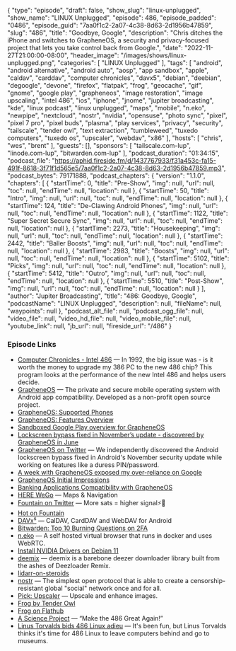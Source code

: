 {
  "type": "episode",
  "draft": false,
  "show_slug": "linux-unplugged",
  "show_name": "LINUX Unplugged",
  "episode": 486,
  "episode_padded": "0486",
  "episode_guid": "7aa0f1c2-2a07-4c38-8d63-2d1956b47859",
  "slug": "486",
  "title": "Goodbye, Google",
  "description": "Chris ditches the iPhone and switches to GrapheneOS, a security and privacy-focused project that lets you take control back from Google.",
  "date": "2022-11-27T21:00:00-08:00",
  "header_image": "/images/shows/linux-unplugged.png",
  "categories": [
    "LINUX Unplugged"
  ],
  "tags": [
    "android",
    "android alternative",
    "android auto",
    "aosp",
    "app sandbox",
    "apple",
    "caldav",
    "carddav",
    "computer chronicles",
    "davx5",
    "debian",
    "deebian",
    "degoogle",
    "devone",
    "firefox",
    "flatpak",
    "frog",
    "geocache",
    "gif",
    "gnome",
    "google play",
    "grapheneos",
    "image restoration",
    "image upscaling",
    "intel 486",
    "ios",
    "iphone",
    "jnome",
    "jupiter broadcasting",
    "kde",
    "linux podcast",
    "linux unplugged",
    "maps",
    "mobile",
    "n.eko",
    "newpipe",
    "nextcloud",
    "nostr",
    "nvidia",
    "opensuse",
    "photo sync",
    "pixel",
    "pixel 7 pro",
    "pixel buds",
    "plasma",
    "play services",
    "privacy",
    "security",
    "tailscale",
    "tender owl",
    "text extraction",
    "tumbleweed",
    "tuxedo computers",
    "tuxedo os",
    "upscaler",
    "webdav",
    "x86"
  ],
  "hosts": [
    "chris",
    "wes",
    "brent"
  ],
  "guests": [],
  "sponsors": [
    "tailscale.com-lup",
    "linode.com-lup",
    "bitwarden.com-lup"
  ],
  "podcast_duration": "01:34:15",
  "podcast_file": "https://aphid.fireside.fm/d/1437767933/f31a453c-fa15-491f-8618-3f71f1d565e5/7aa0f1c2-2a07-4c38-8d63-2d1956b47859.mp3",
  "podcast_bytes": 79171888,
  "podcast_chapters": {
    "version": "1.1.0",
    "chapters": [
      {
        "startTime": 0,
        "title": "Pre-Show",
        "img": null,
        "url": null,
        "toc": null,
        "endTime": null,
        "location": null
      },
      {
        "startTime": 50,
        "title": "Intro",
        "img": null,
        "url": null,
        "toc": null,
        "endTime": null,
        "location": null
      },
      {
        "startTime": 124,
        "title": "De-Clawing Android Phones",
        "img": null,
        "url": null,
        "toc": null,
        "endTime": null,
        "location": null
      },
      {
        "startTime": 1122,
        "title": "Super Secret Secure Sync",
        "img": null,
        "url": null,
        "toc": null,
        "endTime": null,
        "location": null
      },
      {
        "startTime": 2273,
        "title": "Housekeeping",
        "img": null,
        "url": null,
        "toc": null,
        "endTime": null,
        "location": null
      },
      {
        "startTime": 2442,
        "title": "Baller Boosts",
        "img": null,
        "url": null,
        "toc": null,
        "endTime": null,
        "location": null
      },
      {
        "startTime": 2983,
        "title": "Boosts",
        "img": null,
        "url": null,
        "toc": null,
        "endTime": null,
        "location": null
      },
      {
        "startTime": 5102,
        "title": "Picks",
        "img": null,
        "url": null,
        "toc": null,
        "endTime": null,
        "location": null
      },
      {
        "startTime": 5412,
        "title": "Outro",
        "img": null,
        "url": null,
        "toc": null,
        "endTime": null,
        "location": null
      },
      {
        "startTime": 5510,
        "title": "Post-Show",
        "img": null,
        "url": null,
        "toc": null,
        "endTime": null,
        "location": null
      }
    ],
    "author": "Jupiter Broadcasting",
    "title": "486: Goodbye, Google",
    "podcastName": "LINUX Unplugged",
    "description": null,
    "fileName": null,
    "waypoints": null
  },
  "podcast_alt_file": null,
  "podcast_ogg_file": null,
  "video_file": null,
  "video_hd_file": null,
  "video_mobile_file": null,
  "youtube_link": null,
  "jb_url": null,
  "fireside_url": "/486"
}


### Episode Links

  * [Computer Chronicles - Intel 486](https://www.youtube.com/watch?v=bnBcNe9kXLE "Computer Chronicles - Intel 486") — In 1992, the big issue was - is it worth the money to upgrade my 386 PC to the new 486 chip? This program looks at the performance of the new Intel 486 and helps users decide.
  * [GrapheneOS](https://grapheneos.org/ "GrapheneOS") — The private and secure mobile operating system with Android app compatibility. Developed as a non-profit open source project.
  * [GrapheneOS: Supported Phones](https://grapheneos.org/releases "GrapheneOS: Supported Phones")
  * [GrapheneOS: Features Overview](https://grapheneos.org/features "GrapheneOS: Features Overview")
  * [Sandboxed Google Play overview for GrapheneOS](https://grapheneos.org/features#sandboxed-google-play "Sandboxed Google Play overview for GrapheneOS")
  * [Lockscreen bypass fixed in November’s update - discovered by GrapheneOS in June](https://discuss.grapheneos.org/d/1790-lockscreen-bypass-fixed-in-novembers-update-discovered-by-grapheneos-in-june "Lockscreen bypass fixed in November’s update - discovered by GrapheneOS in June")
  * [GrapheneOS on Twitter](https://nitter.it/GrapheneOS/status/1591306063454031872 "GrapheneOS on Twitter") — We independently discovered the Android lockscreen bypass fixed in Android's November security update while working on features like a duress PIN/password.
  * [A week with GrapheneOS exposed my over-reliance on Google](https://mobilesyrup.com/2022/03/20/using-grapheneos-for-one-week/ "A week with GrapheneOS exposed my over-reliance on Google")
  * [GrapheneOS Initial Impressions](https://mobilesyrup.com/2022/03/13/replacing-android-with-grapheneos/ "GrapheneOS Initial Impressions")
  * [Banking Applications Compatibility with GrapheneOS](https://privsec.dev/posts/android/banking-applications-compatibility-with-grapheneos/ "Banking Applications Compatibility with GrapheneOS")
  * [HERE WeGo](https://play.google.com/store/apps/details?id=com.here.app.maps "HERE WeGo") — Maps & Navigation
  * [Fountain on Twitter](https://twitter.com/fountain_app/status/1595775064066105344 "Fountain on Twitter") — More sats = higher signal⚡️📡
  * [Hot on Fountain](https://fountain.fm/charts "Hot on Fountain")
  * [DAVx⁵](https://www.davx5.com/ "DAVx⁵") — CalDAV, CardDAV and WebDAV for Android
  * [Bitwarden: Top 10 Burning Questions on 2FA](https://bitwarden.com/blog/top-10-burning-questions-on-2fa/ "Bitwarden: Top 10 Burning Questions on 2FA")
  * [n.eko](https://github.com/m1k1o/neko/ "n.eko") — A self hosted virtual browser that runs in docker and uses WebRTC.
  * [Install NVIDIA Drivers on Debian 11](https://linuxhint.com/install-nvidia-drivers-debian-11/#a2 "Install NVIDIA Drivers on Debian 11")
  * [deemix](https://deemix.app/ "deemix") — deemix is a barebone deezer downloader library built from the ashes of Deezloader Remix.
  * [lidarr-on-steroids](https://github.com/youegraillot/lidarr-on-steroids "lidarr-on-steroids")
  * [nostr](https://github.com/nostr-protocol/nostr "nostr") — The simplest open protocol that is able to create a censorship-resistant global "social" network once and for all.
  * [Pick: Upscaler](https://flathub.org/apps/details/io.gitlab.theevilskeleton.Upscaler "Pick: Upscaler") — Upscale and enhance images.
  * [Frog by Tender Owl](https://tenderowl.com/work/frog/ "Frog by Tender Owl")
  * [Frog on Flathub](https://flathub.org/apps/details/com.github.tenderowl.frog "Frog on Flathub")
  * [A Science Project](https://yeokhengmeng.com/2018/01/make-the-486-great-again/ "A Science Project") — “Make the 486 Great Again!”
  * [Linus Torvalds bids 486 Linux adieu](https://www.zdnet.com/article/linus-torvalds-bids-486-linux-adieu/ "Linus Torvalds bids 486 Linux adieu") — It's been fun, but Linus Torvalds thinks it's time for 486 Linux to leave computers behind and go to museums.


